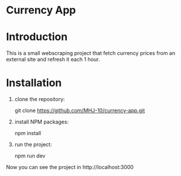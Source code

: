 # Currency App

# Introduction

  This is a small webscraping project that fetch currency prices from an external site and refresh it each 1 hour.


# Installation

1. clone the repository:

   git clone https://github.com/MHJ-10/currency-app.git

2. install NPM packages:

   npm install

3. run the project:

   npm run dev

Now you can see the project in http://localhost:3000
